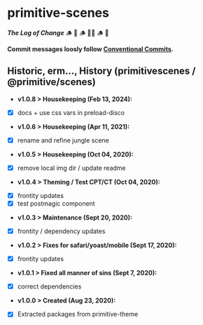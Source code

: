 
# primitive-scenes

***The Log of Change***
 🪵 🤬  🪵 👨‍💻 🪵 🍻

**Commit messages loosly follow [Conventional Commits](https://conventionalcommits.org).**

## Historic, erm..., History (primitivescenes / @primitive/scenes)

- **v1.0.8 > Housekeeping (Feb 13, 2024):**
- [x] docs + use css vars in preload-disco
- **v1.0.6 > Housekeeping (Apr 11, 2021):**
- [x] rename and refine jungle scene
- **v1.0.5 > Housekeeping (Oct 04, 2020):**
- [x] remove local img dir / update readme
- **v1.0.4 > Theming / Test CPT/CT (Oct 04, 2020):**
- [x] frontity updates
- [x] test postmagic component
- **v1.0.3 > Maintenance (Sept 20, 2020):**
- [x] frontity / dependency updates
- **v1.0.2 > Fixes for safari/yoast/mobile (Sept 17, 2020):**
- [x] frontity updates
- **v1.0.1 > Fixed all manner of sins (Sept 7, 2020):**
- [x] correct dependencies
- **v1.0.0 > Created (Aug 23, 2020):**
- [x] Extracted packages from primitive-theme

